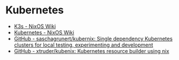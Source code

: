 # Kubernetes

- [K3s - NixOS Wiki](https://nixos.wiki/wiki/K3s)
- [Kubernetes - NixOS Wiki](https://nixos.wiki/wiki/Kubernetes)
- [GitHub - saschagrunert/kubernix: Single dependency Kubernetes clusters for local testing, experimenting and development](https://github.com/saschagrunert/kubernix)
- [GitHub - xtruder/kubenix: Kubernetes resource builder using nix](https://github.com/xtruder/kubenix)